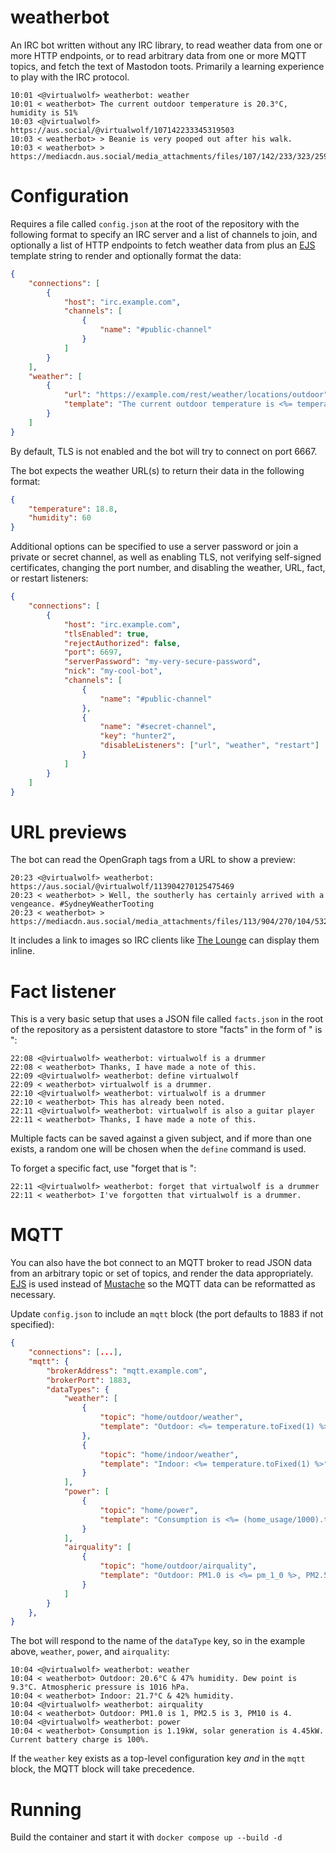 # weatherbot
An IRC bot written without any IRC library, to read weather data from one or more HTTP endpoints, or to read arbitrary data from one or more MQTT topics, and fetch the text of Mastodon toots. Primarily a learning experience to play with the IRC protocol.

```
10:01 <@virtualwolf> weatherbot: weather
10:01 < weatherbot> The current outdoor temperature is 20.3°C, humidity is 51%
10:03 <@virtualwolf> https://aus.social/@virtualwolf/107142233345319503
10:03 < weatherbot> > Beanie is very pooped out after his walk.
10:03 < weatherbot> > https://mediacdn.aus.social/media_attachments/files/107/142/233/323/259/793/original/2156d87b7f910b82.jpeg
```

# Configuration

Requires a file called `config.json` at the root of the repository with the following format to specify an IRC server and a list of channels to join, and optionally a list of HTTP endpoints to fetch weather data from plus an [EJS](https://ejs.co) template string to render and optionally format the data:

```json
{
    "connections": [
        {
            "host": "irc.example.com",
            "channels": [
                {
                    "name": "#public-channel"
                }
            ]
        }
    ],
    "weather": [
        {
            "url": "https://example.com/rest/weather/locations/outdoor",
            "template": "The current outdoor temperature is <%= temperature %>°C, humidity is <%= humidity %>%"
        }
    ]
}
```

By default, TLS is not enabled and the bot will try to connect on port 6667.

The bot expects the weather URL(s) to return their data in the following format:

```json
{
    "temperature": 18.8,
    "humidity": 60
}
```

Additional options can be specified to use a server password or join a private or secret channel, as well as enabling TLS, not verifying self-signed certificates, changing the port number, and disabling the weather, URL, fact, or restart listeners:

```json
{
    "connections": [
        {
            "host": "irc.example.com",
            "tlsEnabled": true,
            "rejectAuthorized": false,
            "port": 6697,
            "serverPassword": "my-very-secure-password",
            "nick": "my-cool-bot",
            "channels": [
                {
                    "name": "#public-channel"
                },
                {
                    "name": "#secret-channel",
                    "key": "hunter2",
                    "disableListeners": ["url", "weather", "restart"]
                }
            ]
        }
    ]
}
```

# URL previews

The bot can read the OpenGraph tags from a URL to show a preview:

```
20:23 <@virtualwolf> weatherbot: https://aus.social/@virtualwolf/113904270125475469
20:23 < weatherbot> > Well, the southerly has certainly arrived with a vengeance. #SydneyWeatherTooting
20:23 < weatherbot> > https://mediacdn.aus.social/media_attachments/files/113/904/270/104/532/889/original/490bfbdd2a0dffa2.jpeg
```

It includes a link to images so IRC clients like [The Lounge](https://thelounge.chat) can display them inline.

# Fact listener

This is a very basic setup that uses a JSON file called `facts.json` in the root of the repository as a persistent datastore to store "facts" in the form of "<subject> is <something>":

```
22:08 <@virtualwolf> weatherbot: virtualwolf is a drummer
22:08 < weatherbot> Thanks, I have made a note of this.
22:09 <@virtualwolf> weatherbot: define virtualwolf
22:09 < weatherbot> virtualwolf is a drummer.
22:10 <@virtualwolf> weatherbot: virtualwolf is a drummer
22:10 < weatherbot> This has already been noted.
22:11 <@virtualwolf> weatherbot: virtualwolf is also a guitar player
22:11 < weatherbot> Thanks, I have made a note of this.
```

Multiple facts can be saved against a given subject, and if more than one exists, a random one will be chosen when the `define` command is used.

To forget a specific fact, use "forget that <subject> is <fact>":

```
22:11 <@virtualwolf> weatherbot: forget that virtualwolf is a drummer
22:11 < weatherbot> I've forgotten that virtualwolf is a drummer.
```

# MQTT

You can also have the bot connect to an MQTT broker to read JSON data from an arbitrary topic or set of topics, and render the data appropriately. [EJS](https://ejs.co) is used instead of [Mustache](https://mustache.github.io) so the MQTT data can be reformatted as necessary.

Update `config.json` to include an `mqtt` block (the port defaults to 1883 if not specified):

```json
{
    "connections": [...],
    "mqtt": {
        "brokerAddress": "mqtt.example.com",
        "brokerPort": 1883,
        "dataTypes": {
            "weather": [
                {
                    "topic": "home/outdoor/weather",
                    "template": "Outdoor: <%= temperature.toFixed(1) %>°C & <%= Math.round(humidity) %>% humidity. Dew point is <%= dew_point.toFixed(1) %>°C. Atmospheric pressure is <%= Math.round(pressure) %> hPa."
                },
                {
                    "topic": "home/indoor/weather",
                    "template": "Indoor: <%= temperature.toFixed(1) %>°C & <%= Math.round(humidity) %>% humidity."
                }
            ],
            "power": [
                {
                    "topic": "home/power",
                    "template": "Consumption is <%= (home_usage/1000).toFixed(2) %>kW, solar generation is <%= solar_generation === 0 ? solar_generation : (solar_generation/1000).toFixed(2) %>kW. Current battery charge is <%= battery_charge_percentage === 100 ? battery_charge_percentage : battery_charge_percentage.toFixed(1) %>%."
                }
            ],
            "airquality": [
                {
                    "topic": "home/outdoor/airquality",
                    "template": "Outdoor: PM1.0 is <%= pm_1_0 %>, PM2.5 is <%= pm_2_5 %>, PM10 is <%= pm_10 %>."
                }
            ]
        }
    },
}
```

The bot will respond to the name of the `dataType` key, so in the example above, `weather`, `power`, and `airquality`:

```
10:04 <@virtualwolf> weatherbot: weather
10:04 < weatherbot> Outdoor: 20.6°C & 47% humidity. Dew point is 9.3°C. Atmospheric pressure is 1016 hPa.
10:04 < weatherbot> Indoor: 21.7°C & 42% humidity.
10:04 <@virtualwolf> weatherbot: airquality
10:04 < weatherbot> Outdoor: PM1.0 is 1, PM2.5 is 3, PM10 is 4.
10:04 <@virtualwolf> weatherbot: power
10:04 < weatherbot> Consumption is 1.19kW, solar generation is 4.45kW. Current battery charge is 100%.
```

If the `weather` key exists as a top-level configuration key _and_ in the `mqtt` block, the MQTT block will take precedence.

# Running

Build the container and start it with `docker compose up --build -d`
